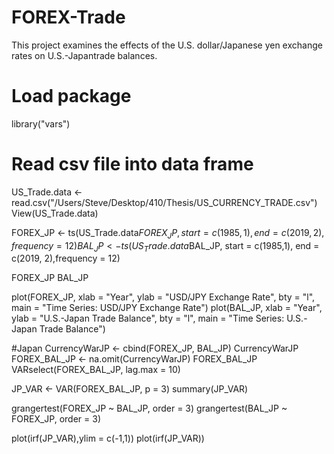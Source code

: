 # FOREX-Trade
This project examines the effects of the U.S. dollar/Japanese yen exchange rates on U.S.-Japantrade balances.

# Load package
library("vars")

# Read csv file into data frame
US_Trade.data <- read.csv("/Users/Steve/Desktop/410/Thesis/US_CURRENCY_TRADE.csv")
View(US_Trade.data)

FOREX_JP <- ts(US_Trade.data$FOREX_JP, start = c(1985,1), end = c(2019, 2),frequency = 12)
BAL_JP <- ts(US_Trade.data$BAL_JP, start = c(1985,1), end = c(2019, 2),frequency = 12)

FOREX_JP
BAL_JP

plot(FOREX_JP, xlab = "Year", ylab = "USD/JPY Exchange Rate", bty = "l", main = "Time Series: USD/JPY Exchange Rate")
plot(BAL_JP, xlab = "Year", ylab = "U.S.-Japan Trade Balance", bty = "l", main = "Time Series: U.S.-Japan Trade Balance")

#Japan
CurrencyWarJP <- cbind(FOREX_JP, BAL_JP)
CurrencyWarJP
FOREX_BAL_JP <- na.omit(CurrencyWarJP)
FOREX_BAL_JP
VARselect(FOREX_BAL_JP, lag.max = 10)

JP_VAR <- VAR(FOREX_BAL_JP, p = 3)
summary(JP_VAR)

grangertest(FOREX_JP ~ BAL_JP, order = 3)
grangertest(BAL_JP ~ FOREX_JP, order = 3)

plot(irf(JP_VAR),ylim = c(-1,1))
plot(irf(JP_VAR))
